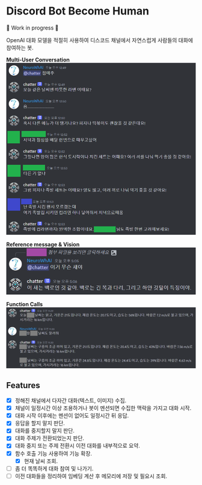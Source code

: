 # Discord Bot Become Human

🚧 Work in progress 🚧

OpenAI 대화 모델을 적절히 사용하여 디스코드 채널에서 자연스럽게 사람들의 대화에 참여하는 봇.

**Multi-User Conversation**  
![demo](assets/demo.png)

**Reference message & Vision**  
![demo2](assets/demo2.png)

**Function Calls**  
![demo3](assets/demo3.png)

## Features

- [x] 정해진 채널에서 다자간 대화(텍스트, 이미지) 수집.
- [x] 채널이 일정시간 이상 조용하거나 봇이 멘션되면 수집한 맥락을 가지고 대화 시작.
- [x] 대화 시작 이후에는 멘션이 없어도 일정시간 뒤 응답.
- [x] 응답을 할지 말지 판단.
- [x] 대화를 중지할지 말지 판단.
- [x] 대화 주제가 전환되었는지 판단.
- [x] 대화 중지 또는 주제 전환시 이전 대화를 내부적으로 요약.
- [x] 함수 호출 기능 사용하여 기능 확장.
  - [x] 현재 날씨 조회.
- [ ] 좀 더 똑똑하게 대화 참여 및 나가기.
- [ ] 이전 대화들을 정리하여 임베딩 계산 후 메모리에 저장 및 필요시 조회.
